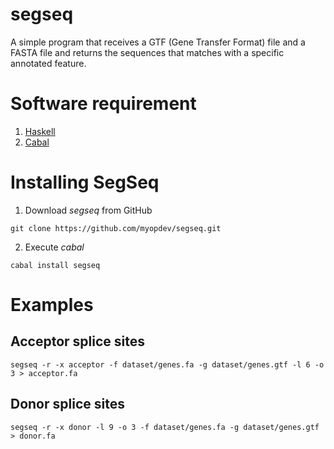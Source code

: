 # segseq

A simple program that receives a GTF (Gene Transfer Format) file and a FASTA file and returns the sequences that matches with 
a specific annotated feature.

# Software requirement

1. [Haskell](https://www.haskell.org/)
2. [Cabal](https://www.haskell.org/cabal)

# Installing SegSeq

1. Download *segseq* from GitHub 

```
git clone https://github.com/myopdev/segseq.git
```

2. Execute *cabal*

```
cabal install segseq
```


# Examples 

## Acceptor splice sites

``` 
segseq -r -x acceptor -f dataset/genes.fa -g dataset/genes.gtf -l 6 -o 3 > acceptor.fa
```

## Donor splice sites 
``` 
segseq -r -x donor -l 9 -o 3 -f dataset/genes.fa -g dataset/genes.gtf > donor.fa
```


